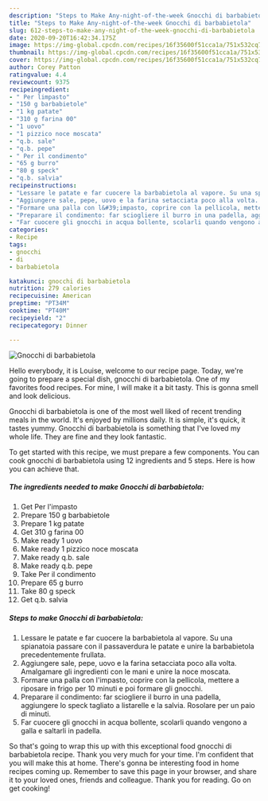 ```yaml
---
description: "Steps to Make Any-night-of-the-week Gnocchi di barbabietola"
title: "Steps to Make Any-night-of-the-week Gnocchi di barbabietola"
slug: 612-steps-to-make-any-night-of-the-week-gnocchi-di-barbabietola
date: 2020-09-20T16:42:34.175Z
image: https://img-global.cpcdn.com/recipes/16f35600f51cca1a/751x532cq70/gnocchi-di-barbabietola-recipe-main-photo.jpg
thumbnail: https://img-global.cpcdn.com/recipes/16f35600f51cca1a/751x532cq70/gnocchi-di-barbabietola-recipe-main-photo.jpg
cover: https://img-global.cpcdn.com/recipes/16f35600f51cca1a/751x532cq70/gnocchi-di-barbabietola-recipe-main-photo.jpg
author: Corey Patton
ratingvalue: 4.4
reviewcount: 9375
recipeingredient:
- " Per limpasto"
- "150 g barbabietole"
- "1 kg patate"
- "310 g farina 00"
- "1 uovo"
- "1 pizzico noce moscata"
- "q.b. sale"
- "q.b. pepe"
- " Per il condimento"
- "65 g burro"
- "80 g speck"
- "q.b. salvia"
recipeinstructions:
- "Lessare le patate e far cuocere la barbabietola al vapore. Su una spianatoia passare con il passaverdura le patate e unire la barbabietola precedentemente frullata."
- "Aggiungere sale, pepe, uovo e la farina setacciata poco alla volta. Amalgamare gli ingredienti con le mani e unire la noce moscata."
- "Formare una palla con l&#39;impasto, coprire con la pellicola, mettere a riposare in frigo per 10 minuti e poi formare gli gnocchi."
- "Preparare il condimento: far sciogliere il burro in una padella, aggiungere lo speck tagliato a listarelle e la salvia. Rosolare per un paio di minuti."
- "Far cuocere gli gnocchi in acqua bollente, scolarli quando vengono a galla e saltarli in padella."
categories:
- Recipe
tags:
- gnocchi
- di
- barbabietola

katakunci: gnocchi di barbabietola 
nutrition: 279 calories
recipecuisine: American
preptime: "PT34M"
cooktime: "PT40M"
recipeyield: "2"
recipecategory: Dinner

---
```



![Gnocchi di barbabietola](https://img-global.cpcdn.com/recipes/16f35600f51cca1a/751x532cq70/gnocchi-di-barbabietola-recipe-main-photo.jpg)

Hello everybody, it is Louise, welcome to our recipe page. Today, we're going to prepare a special dish, gnocchi di barbabietola. One of my favorites food recipes. For mine, I will make it a bit tasty. This is gonna smell and look delicious.



Gnocchi di barbabietola is one of the most well liked of recent trending meals in the world. It's enjoyed by millions daily. It is simple, it's quick, it tastes yummy. Gnocchi di barbabietola is something that I've loved my whole life. They are fine and they look fantastic.


To get started with this recipe, we must prepare a few components. You can cook gnocchi di barbabietola using 12 ingredients and 5 steps. Here is how you can achieve that.

<!--inarticleads1-->

##### The ingredients needed to make Gnocchi di barbabietola:

1. Get  Per l&#39;impasto
1. Prepare 150 g barbabietole
1. Prepare 1 kg patate
1. Get 310 g farina 00
1. Make ready 1 uovo
1. Make ready 1 pizzico noce moscata
1. Make ready q.b. sale
1. Make ready q.b. pepe
1. Take  Per il condimento
1. Prepare 65 g burro
1. Take 80 g speck
1. Get q.b. salvia




<!--inarticleads2-->

##### Steps to make Gnocchi di barbabietola:

1. Lessare le patate e far cuocere la barbabietola al vapore. Su una spianatoia passare con il passaverdura le patate e unire la barbabietola precedentemente frullata.
1. Aggiungere sale, pepe, uovo e la farina setacciata poco alla volta. Amalgamare gli ingredienti con le mani e unire la noce moscata.
1. Formare una palla con l&#39;impasto, coprire con la pellicola, mettere a riposare in frigo per 10 minuti e poi formare gli gnocchi.
1. Preparare il condimento: far sciogliere il burro in una padella, aggiungere lo speck tagliato a listarelle e la salvia. Rosolare per un paio di minuti.
1. Far cuocere gli gnocchi in acqua bollente, scolarli quando vengono a galla e saltarli in padella.




So that's going to wrap this up with this exceptional food gnocchi di barbabietola recipe. Thank you very much for your time. I'm confident that you will make this at home. There's gonna be interesting food in home recipes coming up. Remember to save this page in your browser, and share it to your loved ones, friends and colleague. Thank you for reading. Go on get cooking!

